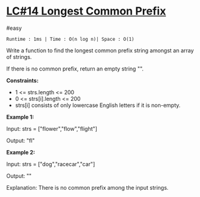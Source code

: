 # [LC#14 Longest Common Prefix](https://leetcode.com/problems/longest-common-prefix/description/)
#easy

`Runtime : 1ms | Time : O(n log n)| Space : O(1)`

Write a function to find the longest common prefix string amongst an array of strings.

If there is no common prefix, return an empty string "".

**Constraints:**

* 1 <= strs.length <= 200
* 0 <= strs[i].length <= 200
* strs[i] consists of only lowercase English letters if it is non-empty.

**Example 1:**

Input: strs = ["flower","flow","flight"]

Output: "fl"

**Example 2:**

Input: strs = ["dog","racecar","car"]

Output: ""

Explanation: There is no common prefix among the input strings.